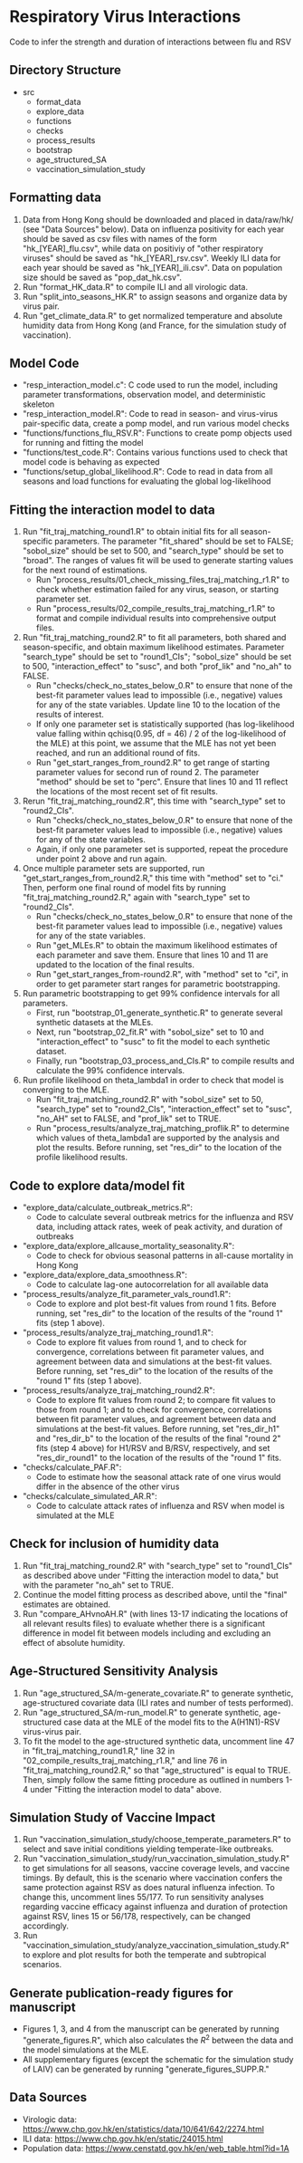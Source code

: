 # Respiratory Virus Interactions

Code to infer the strength and duration of interactions between flu and RSV

Directory Structure
-------------------
* src
    * format_data
    * explore_data
    * functions
    * checks
    * process_results
    * bootstrap
    * age_structured_SA
    * vaccination_simulation_study

Formatting data
-----------------------------

1. Data from Hong Kong should be downloaded and placed in data/raw/hk/ (see "Data Sources" below). Data on influenza positivity for each year should be saved as csv files with names of the form "hk\_[YEAR]\_flu.csv", while data on positiviy of "other respiratory viruses" should be saved as "hk\_[YEAR]\_rsv.csv". Weekly ILI data for each year should be saved as "hk\_[YEAR]\_ili.csv". Data on population size should be saved as "pop\_dat\_hk.csv".
2. Run "format_HK_data.R" to compile ILI and all virologic data.
3. Run "split_into_seasons_HK.R" to assign seasons and organize data by virus pair.
4. Run "get_climate_data.R" to get normalized temperature and absolute humidity data from Hong Kong (and France, for the simulation study of vaccination).

Model Code
----------

* "resp_interaction_model.c": C code used to run the model, including parameter transformations, observation model, and deterministic skeleton
* "resp_interaction_model.R": Code to read in season- and virus-virus pair-specific data, create a pomp model, and run various model checks
* "functions/functions_flu_RSV.R": Functions to create pomp objects used for running and fitting the model
* "functions/test_code.R": Contains various functions used to check that model code is behaving as expected
* "functions/setup_global_likelihood.R": Code to read in data from all seasons and load functions for evaluating the global log-likelihood

Fitting the interaction model to data
-------------------------------------

1. Run "fit_traj_matching_round1.R" to obtain initial fits for all season-specific parameters. The parameter "fit_shared" should be set to FALSE; "sobol_size" should be set to 500, and "search_type" should be set to "broad". The ranges of values fit will be used to generate starting values for the next round of estimations.
    * Run "process_results/01_check_missing_files_traj_matching_r1.R" to check whether estimation failed for any virus, season, or starting parameter set.
    * Run "process_results/02_compile_results_traj_matching_r1.R" to format and compile individual results into comprehensive output files.
2. Run "fit_traj_matching_round2.R" to fit all parameters, both shared and season-specific, and obtain maximum likelihood estimates. Parameter "search_type" should be set to "round1_CIs"; "sobol_size" should be set to 500, "interaction_effect" to "susc", and both "prof_lik" and "no_ah" to FALSE.
    * Run "checks/check_no_states_below_0.R" to ensure that none of the best-fit parameter values lead to impossible (i.e., negative) values for any of the state variables. Update line 10 to the location of the results of interest.
    * If only one parameter set is statistically supported (has log-likelihood value falling within qchisq(0.95, df = 46) / 2 of the log-likelihood of the MLE) at this point, we assume that the MLE has not yet been reached, and run an additional round of fits.
    * Run "get_start_ranges_from_round2.R" to get range of starting parameter values for second run of round 2. The parameter "method" should be set to "perc". Ensure that lines 10 and 11 reflect the locations of the most recent set of fit results.
3. Rerun "fit_traj_matching_round2.R", this time with "search_type" set to "round2_CIs".
    * Run "checks/check_no_states_below_0.R" to ensure that none of the best-fit parameter values lead to impossible (i.e., negative) values for any of the state variables.
    * Again, if only one parameter set is supported, repeat the procedure under point 2 above and run again.
4. Once multiple parameter sets are supported, run "get_start_ranges_from_round2.R," this time with "method" set to "ci." Then, perform one final round of model fits by running "fit_traj_matching_round2.R," again with "search_type" set to "round2_CIs".
    * Run "checks/check_no_states_below_0.R" to ensure that none of the best-fit parameter values lead to impossible (i.e., negative) values for any of the state variables.
    * Run "get_MLEs.R" to obtain the maximum likelihood estimates of each parameter and save them. Ensure that lines 10 and 11 are updated to the location of the final results.
    * Run "get_start_ranges_from-round2.R", with "method" set to "ci", in order to get parameter start ranges for parametric bootstrapping.
5. Run parametric bootstrapping to get 99% confidence intervals for all parameters.
    * First, run "bootstrap_01_generate_synthetic.R" to generate several synthetic datasets at the MLEs.
    * Next, run "bootstrap_02_fit.R" with "sobol_size" set to 10 and "interaction_effect" to "susc" to fit the model to each synthetic dataset.
    * Finally, run "bootstrap_03_process_and_CIs.R" to compile results and calculate the 99% confidence intervals.
6. Run profile likelihood on theta_lambda1 in order to check that model is converging to the MLE.
    * Run "fit_traj_matching_round2.R" with "sobol_size" set to 50, "search_type" set to "round2_CIs", "interaction_effect" set to "susc", "no_AH" set to FALSE, and "prof_lik" set to TRUE.
    * Run "process_results/analyze_traj_matching_proflik.R" to determine which values of theta_lambda1 are supported by the analysis and plot the results. Before running, set "res_dir" to the location of the profile likelihood results.

Code to explore data/model fit
------------------------------

* "explore_data/calculate_outbreak_metrics.R":
  * Code to calculate several outbreak metrics for the influenza and RSV data, including attack rates, week of peak activity, and duration of outbreaks
* "explore_data/explore_allcause_mortality_seasonality.R":
  * Code to check for obvious seasonal patterns in all-cause mortality in Hong Kong
* "explore_data/explore_data_smoothness.R":
  * Code to calculate lag-one autocorrelation for all available data
* "process_results/analyze_fit_parameter_vals_round1.R":
  * Code to explore and plot best-fit values from round 1 fits. Before running, set "res_dir" to the location of the results of the "round 1" fits (step 1 above).
* "process_results/analyze_traj_matching_round1.R":
  * Code to explore fit values from round 1, and to check for convergence, correlations between fit parameter values, and agreement between data and simulations at the best-fit values. Before running, set "res_dir" to the location of the results of the "round 1" fits (step 1 above).
* "process_results/analyze_traj_matching_round2.R":
  * Code to explore fit values from round 2; to compare fit values to those from round 1; and to check for convergence, correlations between fit parameter values, and agreement between data and simulations at the best-fit values. Before running, set "res_dir_h1" and "res_dir_b" to the location of the results of the final "round 2" fits (step 4 above) for H1/RSV and B/RSV, respectively, and set "res_dir_round1" to the location of the results of the "round 1" fits.
* "checks/calculate_PAF.R":
  * Code to estimate how the seasonal attack rate of one virus would differ in the absence of the other virus
* "checks/calculate_simulated_AR.R":
  * Code to calculate attack rates of influenza and RSV when model is simulated at the MLE

Check for inclusion of humidity data
---------------------------------------------------------

1. Run "fit_traj_matching_round2.R" with "search_type" set to "round1_CIs" as described above under "Fitting the interaction model to data," but with the parameter "no_ah" set to TRUE.
2. Continue the model fitting process as described above, until the "final" estimates are obtained.
3. Run "compare_AHvnoAH.R" (with lines 13-17 indicating the locations of all relevant results files) to evaluate whether there is a significant difference in model fit between models including and excluding an effect of absolute humidity.

Age-Structured Sensitivity Analysis
-----------------------------------

1. Run "age_structured_SA/m-generate_covariate.R" to generate synthetic, age-structured covariate data (ILI rates and number of tests performed).
2. Run "age_structured_SA/m-run_model.R" to generate synthetic, age-structured case data at the MLE of the model fits to the A(H1N1)-RSV virus-virus pair.
3. To fit the model to the age-structured synthetic data, uncomment line 47 in "fit_traj_matching_round1.R," line 32 in "02_compile_results_traj_matching_r1.R," and line 76 in "fit_traj_matching_round2.R," so that "age_structured" is equal to TRUE. Then, simply follow the same fitting procedure as outlined in numbers 1-4 under "Fitting the interaction model to data" above.

Simulation Study of Vaccine Impact
----------------------------------

1. Run "vaccination_simulation_study/choose_temperate_parameters.R" to select and save initial conditions yielding temperate-like outbreaks.
2. Run "vaccination_simulation_study/run_vaccination_simulation_study.R" to get simulations for all seasons, vaccine coverage levels, and vaccine timings. By default, this is the scenario where vaccination confers the same protection against RSV as does natural influenza infection. To change this, uncomment lines 55/177. To run sensitivity analyses regarding vaccine efficacy against influenza and duration of protection against RSV, lines 15 or 56/178, respectively, can be changed accordingly.
3. Run "vaccination_simulation_study/analyze_vaccination_simulation_study.R" to explore and plot results for both the temperate and subtropical scenarios.

Generate publication-ready figures for manuscript
-------------------------------------------------

* Figures 1, 3, and 4 from the manuscript can be generated by running "generate_figures.R", which also calculates the $R^2$ between the data and the model simulations at the MLE.
* All supplementary figures (except the schematic for the simulation study of LAIV) can be generated by running "generate_figures_SUPP.R."

Data Sources
------------

* Virologic data: https://www.chp.gov.hk/en/statistics/data/10/641/642/2274.html
* ILI data: https://www.chp.gov.hk/en/static/24015.html
* Population data: https://www.censtatd.gov.hk/en/web_table.html?id=1A

